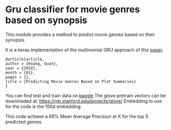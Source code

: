 # Gru classifier for movie genres based on synopsis

This module provides a method to predict movie genres based on their synopsis.

It is a keras implementation of the multinomial GRU approach of this [paper](https://www.researchgate.net/publication/322517980_Predicting_Movie_Genres_Based_on_Plot_Summaries).

    @article{article,
    author = {Hoang, Quan},
    year = {2018},
    month = {01},
    pages = {},
    title = {Predicting Movie Genres Based on Plot Summaries}
    }

You can find test and train data on [kaggle](https://www.kaggle.com/c/radix-challenge/data)
The glove pretrain vectors can be downloaded at:
https://nlp.stanford.edu/projects/glove/
Embedding to use for the code is the 100d embedding.

This code achieve a 68% Mean Average Precision at K for the top 5 predicted genres.


